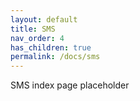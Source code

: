 ```yaml
---
layout: default
title: SMS
nav_order: 4
has_children: true
permalink: /docs/sms
---
```


SMS index page placeholder
